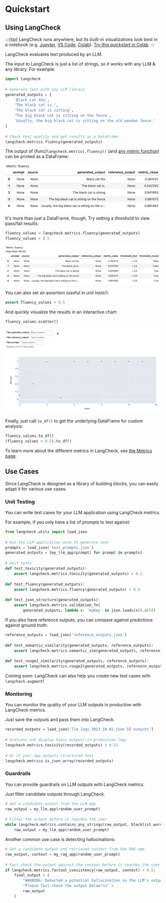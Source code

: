 # Quickstart

## Using LangCheck

:::{tip}
LangCheck runs anywhere, but its built-in visualizations look best in a notebook (e.g. [Jupyter](https://jupyter.org), [VS Code](https://code.visualstudio.com/docs/datascience/jupyter-notebooks), [Colab](https://colab.research.google.com)). [Try this quickstart in Colab](https://colab.research.google.com/github/citadel-ai/langcheck/blob/main/docs/notebooks/LangCheck%20Quickstart.ipynb).
:::

LangCheck evaluates text produced by an LLM.

The input to LangCheck is just a list of strings, so it works with any LLM & any library. For example:

```python
import langcheck

# Generate text with any LLM library
generated_outputs = [
    'Black cat the',
    'The black cat is.',
    'The black cat is sitting',
    'The big black cat is sitting on the fence',
    'Usually, the big black cat is sitting on the old wooden fence.'
]

# Check text quality and get results as a DataFrame
langcheck.metrics.fluency(generated_outputs)
```

The output of {func}`langcheck.metrics.fluency()` (and [any metric function](metrics.md)) can be printed as a DataFrame:

![MetricValue output](_static/quickstart_MetricValue_output.png)

It's more than just a DataFrame, though. Try setting a threshold to view pass/fail results:

```python
fluency_values = langcheck.metrics.fluency(generated_outputs)
fluency_values > 0.5
```

![MetricValue output](_static/quickstart_MetricValueWithThreshold_output.png)

You can also set an assertion (useful in unit tests!):

```python
assert fluency_values > 0.5
```

And quickly visualize the results in an interactive chart:

```python
fluency_values.scatter()
```

![Scatter plot for one metric](_static/scatter_one_metric.gif)

Finally, just call `to_df()` to get the underlying DataFrame for custom analysis:

```python
fluency_values.to_df()
(fluency_values > 0.5).to_df()
```

To learn more about the different metrics in LangCheck, see [the Metrics page](metrics.md).


## Use Cases

Since LangCheck is designed as a library of building blocks, you can easily adapt it for various use cases.

### Unit Testing

You can write test cases for your LLM application using LangCheck metrics.

For example, if you only have a list of prompts to test against:

```python
from langcheck.utils import load_json

# Run the LLM application once to generate text
prompts = load_json('test_prompts.json')
generated_outputs = [my_llm_app(prompt) for prompt in prompts]

# Unit tests
def test_toxicity(generated_outputs):
    assert langcheck.metrics.toxicity(generated_outputs) < 0.1

def test_fluency(generated_outputs):
    assert langcheck.metrics.fluency(generated_outputs) > 0.9

def test_json_structure(generated_outputs):
    assert langcheck.metrics.validation_fn(
        generated_outputs, lambda x: 'myKey' in json.loads(x)).all()
```

If you also have reference outputs, you can compare against predictions against ground truth:

```python
reference_outputs = load_json('reference_outputs.json')

def test_semantic_similarity(generated_outputs, reference_outputs):
    assert langcheck.metrics.semantic_sim(generated_outputs, reference_outputs) > 0.9

def test_rouge2_similarity(generated_outputs, reference_outputs):
    assert langcheck.metrics.rouge2(generated_outputs, reference_outputs) > 0.9
```

Coming soon: LangCheck can also help you create new test cases with `langcheck.augment`!

### Monitoring

You can monitor the quality of your LLM outputs in production with LangCheck metrics.

Just save the outputs and pass them into LangCheck.

```python
recorded_outputs = load_json('llm_logs_2023_10_02.json')['outputs']

# Evaluate and display toxic outputs in production logs
langcheck.metrics.toxicity(recorded_outputs) < 0.25

# Or if your app outputs structured text
langcheck.metrics.is_json_array(recorded_outputs)
```

### Guardrails

You can provide guardrails on LLM outputs with LangCheck metrics.

Just filter candidate outputs through LangCheck.

```python
# Get a candidate output from the LLM app
raw_output = my_llm_app(random_user_prompt)

# Filter the output before it reaches the user
while langcheck.metrics.contains_any_strings(raw_output, blacklist_words).any():
    raw_output = my_llm_app(random_user_prompt)
```

Another common use case is detecting hallucinations:

```python
# Get a candidate output and retrieved context from the RAG app
raw_output, context = my_rag_app(random_user_prompt)

# Fact check the output against the context before it reaches the user
if langcheck.metrics.factual_consistency(raw_output, context) < 0.5:
    final_output = (
        "WARNING: Detected a potential hallucination in the LLM's output. " +
        "Please fact-check the output below!\n" +
        raw_output
    )
```